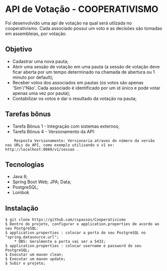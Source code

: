 # API de Votação - COOPERATIVISMO

Foi desenvolvido uma api de votação na qual será utilzada no cooperativismo. Cada associado possui um voto e as decisões são tomadas em assembleias, por votação.

## Objetivo

* Cadastrar uma nova pauta;
* Abrir uma sessão de votação em uma pauta (a sessão de votação deve ficar aberta por um tempo determinado na chamada de abertura ou 1 minuto por default);
* Receber votos dos associados em pautas (os votos são apenas 'Sim'/'Não'. Cada associado é identificado por um id único e pode votar apenas uma vez por pauta);
* Contabilizar os votos e dar o resultado da votação na pauta;

## Tarefas bônus

* Tarefa Bônus 1 - Integração com sistemas externos;
* Tarefa Bônus 4 - Versionamento da API:
```
	Resposta Versionamento: Versionaria atraves do número da versão nas URLs da API, como exemplo utilizando o v1 ex: http://localhost:8080/v1/sessao .
```
## Tecnologias

* Java 8;
* Spring Boot Web; JPA; Data;
* PostgreSQL;
* Lombok

## Instalação

```
$ git clone https://github.com/cspassos/Cooperativismo
$ Dentro do projeto, configurar o application.properties de acordo ao seu PostgreSQL:
$ application.properties : colocar a porta do seu PostgreSQL no "spring.datasource.url";
	* OBS: Geralmente a porta vai ser a 5432;
$ application.properties : colocar username e password do seu PostgreSQL;
$ Executar um maven clean;
$ Executar um maven update;
$ Subir o projeto;


